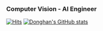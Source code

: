 ### Computer Vision - AI Engineer
[![Hits](https://hits.seeyoufarm.com/api/count/incr/badge.svg?url=https%3A%2F%2Fgithub.com%2Fdonghankim&count_bg=%2379C83D&title_bg=%23555555&icon=&icon_color=%23E7E7E7&title=hits&edge_flat=false)](https://hits.seeyoufarm.com)
[![Donghan's GitHub stats](https://github-readme-stats.vercel.app/api?username=donghankim&count_private=true)](https://github.com/anuraghazra/github-readme-stats)

